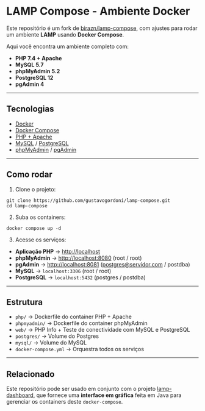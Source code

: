 # LAMP Compose - Ambiente Docker

Este repositório é um fork de [birazn/lamp-compose](https://github.com/birazn/lamp-compose), com ajustes para rodar um ambiente **LAMP** usando **Docker Compose**.

Aqui você encontra um ambiente completo com:

- **PHP 7.4 + Apache**
- **MySQL 5.7**
- **phpMyAdmin 5.2**
- **PostgreSQL 12**
- **pgAdmin 4**

---

## Tecnologias

- [Docker](https://www.docker.com/)
- [Docker Compose](https://docs.docker.com/compose/)
- [PHP + Apache](https://hub.docker.com/layers/library/php/7.4-apache/images/sha256-d85f6e9fbbbaba46cf024a70075b871bee1bec59a898765f8c756bc017666e81)
- [MySQL](https://hub.docker.com/layers/library/mysql/5.7/images/sha256-dab0a802b44617303694fb17d166501de279c3031ddeb28c56ecf7fcab5ef0da) / [PostgreSQL](https://hub.docker.com/layers/library/postgres/12/images/sha256-f723de5d60f072d2a19826b9b67023043e4a7fae493ab5462fa46cf9f7581589)
- [phpMyAdmin](https://hub.docker.com/layers/phpmyadmin/phpmyadmin/5.2.0/images/sha256-ae6dadd9cf3c158e42937788f7255fa820ea3daef0349226d8d43f32e76535e1) / [pgAdmin](https://hub.docker.com/r/dpage/pgadmin4)

---

## Como rodar

1. Clone o projeto:

```
git clone https://github.com/gustavogordoni/lamp-compose.git
cd lamp-compose
````

2. Suba os containers:

```
docker compose up -d
```

3. Acesse os serviços:

* **Aplicação PHP** → [http://localhost](http://localhost)
* **phpMyAdmin** → [http://localhost:8080](http://localhost:8080) (root / root)
* **pgAdmin** → [http://localhost:8081](http://localhost:8081) (postgres@servidor.com / postdba)
* **MySQL** → `localhost:3306` (root / root)
* **PostgreSQL** → `localhost:5432` (postgres / postdba)

---

## Estrutura

* `php/` → Dockerfile do container PHP + Apache
* `phpmyadmin/` → Dockerfile do container phpMyAdmin
* `web/` → PHP Info + Teste de conectividade com MySQL e PostgreSQL
* `postgres/` → Volume do Postgres
* `mysql/` → Volume do MySQL
* `docker-compose.yml` → Orquestra todos os serviços

---

## Relacionado

Este repositório pode ser usado em conjunto com o projeto [lamp-dashboard](https://github.com/gustavogordoni/lamp-dashboard), que fornece uma **interface em gráfica** feita em Java para gerenciar os containers deste `docker-compose`.
